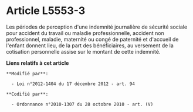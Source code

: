 # Article L5553-3

Les périodes de perception d'une indemnité journalière de sécurité sociale pour accident du travail ou maladie
professionnelle, accident non professionnel, maladie, maternité ou congé de paternité et d'accueil de l'enfant donnent lieu,
de la part des bénéficiaires, au versement de la cotisation personnelle assise sur le montant de cette indemnité.

**Liens relatifs à cet article**

	**Modifié par**:

	  - Loi n°2012-1404 du 17 décembre 2012 - art. 94

	**Codifié par**:

	  - Ordonnance n°2010-1307 du 28 octobre 2010 - art. (V)
